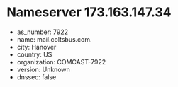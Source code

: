 # Nameserver 173.163.147.34

* as_number: 7922
* name: mail.coltsbus.com.
* city: Hanover
* country: US
* organization: COMCAST-7922
* version: Unknown
* dnssec: false
